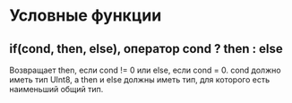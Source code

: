 # Условные функции

## if(cond, then, else), оператор cond ? then : else
Возвращает then, если cond != 0 или else, если cond = 0.
cond должно иметь тип UInt8, а then и else должны иметь тип, для которого есть наименьший общий тип.
